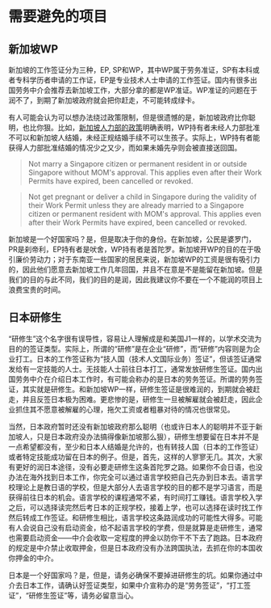 # 需要避免的项目

## 新加坡WP

新加坡的工作签证分为三种，EP, SP和WP，其中WP属于劳务准证，SP有本科或者专科学历者申请的工作证，EP是专业技术人士申请的工作签证。国内有很多出国劳务中介会推荐去新加坡工作，大部分拿的都是WP准证。WP准证的问题在于润不了，到期了新加坡政府就会把你赶走，不可能转成绿卡。

有人可能会认为可以想办法绕过政策限制，但是很遗憾的是，新加坡政府比你聪明，也比你狠。比如，[新加坡人力部的政策](https://www.mom.gov.sg/passes-and-permits/work-permit-for-foreign-worker/sector-specific-rules/work-permit-conditions)明确表明，WP持有者未经人力部批准不可以和新加坡人结婚，未经正规结婚手续不可以生孩子。实际上，WP持有者能获得人力部批准结婚的情况少之又少，而如果未婚先孕则会被直接送回国。

> Not marry a Singapore citizen or permanent resident in or outside Singapore without MOM's approval. This applies even after their Work Permits have expired, been cancelled or revoked.

> Not get pregnant or deliver a child in Singapore during the validity of their Work Permit unless they are already married to a Singapore citizen or permanent resident with MOM's approval. This applies even after their Work Permits have expired, been cancelled or revoked.

新加坡是一个好国家吗？是，但是取决于你的身份。在新加坡，公民是婆罗门，PR是刹帝利，EP持有者是吠舍，WP持有者是首陀罗。新加坡开WP的目的在于吸引廉价劳动力；对于东南亚一些国家的居民来说，新加坡WP的工资是很有吸引力的，因此他们愿意去新加坡工作几年回国，并且不在意是不是能留在新加坡。但是我们的目的与此不同，我们的目的是润，因此我建议你不要在一个不能润的项目上浪费宝贵的时间。

## 日本研修生

“研修生”这个名字很有误导性，容易让人理解成是和美国J1一样的，以学术交流为目的的签证类型。实际上，所谓的“研修”是在企业“研修”，而“研修”内容则是为企业打工。日本的工作签证称为“技人国（技术人文国际业务）签证”，但该签证通常发给有一定技能的人士。无技能人士前往日本打工，通常发放研修生签证。国内出国劳务中介在介绍日本工作时，有可能会称办的是日本的劳务签证。所谓的劳务签证，其实就是研修生。和新加坡WP一样，研修生签证是很难润的，到期就会被赶走，并且反签日本极为困难。更悲惨的是，研修生一旦被解雇就会被赶走，因此企业抓住其不愿意被解雇的心理，拖欠工资或者粗暴对待的情况也很常见。

当然，日本政府暂时还没有新加坡政府那么聪明（也或许日本人的聪明并不亚于新加坡人，只是日本政府没办法搞得像新加坡那么狠），研修生想要留在日本并不是一点希望都没有，至少和日本人结婚是允许的，也有转技人国（日本的工作签证）或者特定技能成功留在日本的例子。但是，首先，这样的人寥寥无几。其次，大家有更好的润日本途径，没有必要走研修生这条首陀罗之路。如果你不会日语，也没办法在海外找到日本工作，你完全可以通过语言学校把自己先办到日本去。语言学校理论上是教日语的学校，但是大部分人去语言学校的目的都不是学习语言，而是获得前往日本的机会。语言学校的课程通常不紧，有时间打工赚钱。语言学校入学之后，可以选择读完然后考日本的正规学校，接着上学，也可以选择在读时找工作然后转成工作签证。和研修生相比，语言学校这条路润成功的可能性大得多。可能有人会说自己没有启动资金，给不起语言学校的学费，但是就算是走研修生，通常也需要启动资金——中介会收取一定程度的押金以防你干不下去了跑路。日本政府的规定是中介禁止收取押金，但是日本政府没有办法跨国执法，去抓在你的本国收你押金的中介。

日本是一个好国家吗？是，但是，请务必确保不要掉进研修生的坑。如果你通过中介去日本工作，请确认好签证类型，如果中介宣称办的是“劳务签证”，“打工签证”，“研修生签证”等，请务必留意当心。